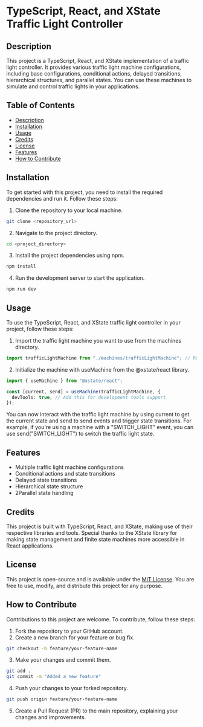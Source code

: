 # TypeScript, React, and XState Traffic Light Controller

## Description

This project is a TypeScript, React, and XState implementation of a traffic light controller. It provides various traffic light machine configurations, including base configurations, conditional actions, delayed transitions, hierarchical structures, and parallel states. You can use these machines to simulate and control traffic lights in your applications.

## Table of Contents

- [Description](#description)
- [Installation](#installation)
- [Usage](#usage)
- [Credits](#credits)
- [License](#license)
- [Features](#features)
- [How to Contribute](#how-to-contribute)

## Installation

To get started with this project, you need to install the required dependencies and run it. Follow these steps:

1. Clone the repository to your local machine.

```bash
git clone <repository_url>
```

2. Navigate to the project directory.

```bash
cd <project_directory>
```

3. Install the project dependencies using npm.

```bash
npm install
```

4. Run the development server to start the application.

```bash
npm run dev
```

## Usage

To use the TypeScript, React, and XState traffic light controller in your project, follow these steps:

1. Import the traffic light machine you want to use from the machines directory.

```typescript
import trafficLightMachine from "./machines/trafficLightMachine"; // Replace with the specific machine you need
```

2. Initialize the machine with useMachine from the @xstate/react library.

```typescript
import { useMachine } from "@xstate/react";

const [current, send] = useMachine(trafficLightMachine, {
  devTools: true, // Add this for development tools support
});
```

You can now interact with the traffic light machine by using current to get the current state and send to send events and trigger state transitions.
For example, if you're using a machine with a "SWITCH_LIGHT" event, you can use send("SWITCH_LIGHT") to switch the traffic light state.

## Features

* Multiple traffic light machine configurations
* Conditional actions and state transitions
* Delayed state transitions
* Hierarchical state structure
* 2Parallel state handling

## Credits

This project is built with TypeScript, React, and XState, making use of their respective libraries and tools. Special thanks to the XState library for making state management and finite state machines more accessible in React applications.

## License

This project is open-source and is available under the [MIT License](LICENSE). You are free to use, modify, and distribute this project for any purpose.

## How to Contribute

Contributions to this project are welcome. To contribute, follow these steps:

1. Fork the repository to your GitHub account.
2. Create a new branch for your feature or bug fix.

```bash
git checkout -b feature/your-feature-name
```

3. Make your changes and commit them.

```bash
git add .
git commit -m "Added a new feature"
```

4. Push your changes to your forked repository.

```bash 
git push origin feature/your-feature-name
```

5. Create a Pull Request (PR) to the main repository, explaining your changes and improvements.
